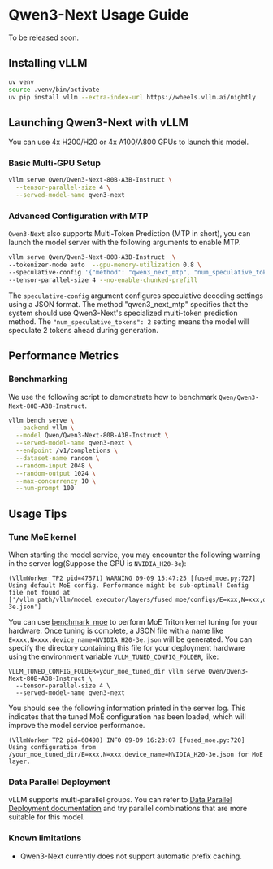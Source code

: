 # Qwen3-Next Usage Guide

To be released soon.

## Installing vLLM

```bash
uv venv
source .venv/bin/activate
uv pip install vllm --extra-index-url https://wheels.vllm.ai/nightly
```

## Launching Qwen3-Next with vLLM

You can use 4x H200/H20 or 4x A100/A800 GPUs to launch this model.

### Basic Multi-GPU Setup

```bash
vllm serve Qwen/Qwen3-Next-80B-A3B-Instruct \
  --tensor-parallel-size 4 \
  --served-model-name qwen3-next 

```
### Advanced Configuration with MTP

`Qwen3-Next` also supports Multi-Token Prediction (MTP in short), you can launch the model server with the following arguments to enable MTP.

```bash
vllm serve Qwen/Qwen3-Next-80B-A3B-Instruct  \
--tokenizer-mode auto  --gpu-memory-utilization 0.8 \
--speculative-config '{"method": "qwen3_next_mtp", "num_speculative_tokens": 2}' \
--tensor-parallel-size 4 --no-enable-chunked-prefill 
```

The `speculative-config` argument configures speculative decoding settings using a JSON format. The method "qwen3_next_mtp" specifies that the system should use Qwen3-Next's specialized multi-token prediction method. The `"num_speculative_tokens": 2` setting means the model will speculate 2 tokens ahead during generation.


## Performance Metrics

### Benchmarking

We use the following script to demonstrate how to benchmark `Qwen/Qwen3-Next-80B-A3B-Instruct`.

```bash
vllm bench serve \
  --backend vllm \
  --model Qwen/Qwen3-Next-80B-A3B-Instruct \
  --served-model-name qwen3-next \
  --endpoint /v1/completions \
  --dataset-name random \
  --random-input 2048 \
  --random-output 1024 \
  --max-concurrency 10 \
  --num-prompt 100 
```

## Usage Tips

### Tune MoE kernel

When starting the model service, you may encounter the following warning in the server log(Suppose the GPU is `NVIDIA_H20-3e`):

```shell
(VllmWorker TP2 pid=47571) WARNING 09-09 15:47:25 [fused_moe.py:727] Using default MoE config. Performance might be sub-optimal! Config file not found at ['/vllm_path/vllm/model_executor/layers/fused_moe/configs/E=xxx,N=xxx,device_name=NVIDIA_H20-3e.json']
```

You can use [benchmark_moe](https://github.com/vllm-project/vllm/blob/main/benchmarks/kernels/benchmark_moe.py) to perform MoE Triton kernel tuning for your hardware. Once tuning is complete, a JSON file with a name like `E=xxx,N=xxx,device_name=NVIDIA_H20-3e.json` will be generated. You can specify the directory containing this file for your deployment hardware using the environment variable `VLLM_TUNED_CONFIG_FOLDER`, like:

```shell
VLLM_TUNED_CONFIG_FOLDER=your_moe_tuned_dir vllm serve Qwen/Qwen3-Next-80B-A3B-Instruct \
  --tensor-parallel-size 4 \
  --served-model-name qwen3-next 

```

You should see the following information printed in the server log. This indicates that the tuned MoE configuration has been loaded, which will improve the model service performance.

```shell
(VllmWorker TP2 pid=60498) INFO 09-09 16:23:07 [fused_moe.py:720] Using configuration from /your_moe_tuned_dir/E=xxx,N=xxx,device_name=NVIDIA_H20-3e.json for MoE layer.
```

### Data Parallel Deployment

vLLM supports multi-parallel groups. You can refer to [Data Parallel Deployment documentation](https://docs.vllm.ai/en/latest/serving/data_parallel_deployment.html) and try parallel combinations that are more suitable for this model.

### Known limitations

- Qwen3-Next currently does not support automatic prefix caching.
